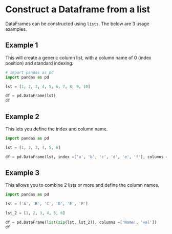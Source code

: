 # Construct a Dataframe from a list

DataFrames can be constructed using `lists`. The below are 3 usage examples.

## Example 1

This will create a generic column list, with a column name of 0 (index position) and standard indexing.

```python
# import pandas as pd
import pandas as pd

lst = [1, 2, 3, 4, 5, 6, 7, 8, 9, 10]

df = pd.DataFrame(lst)
df
```

## Example 2

This lets you define the index and column name.

```python
import pandas as pd

lst = [1, 2, 3, 4, 5, 6]

df = pd.DataFrame(lst, index =['a', 'b', 'c', 'd', 'e', 'f'], columns =['Values'])
```

## Example 3

This allows you to combine 2 lists or more and define the column names.

```python
import pandas as pd

lst = ['A', 'B', 'C', 'D', 'E', 'F']

lst_2 = [1, 2, 3, 4, 5, 6]

df = pd.DataFrame(list(zip(lst, lst_2)), columns =['Name', 'val'])
df
```
